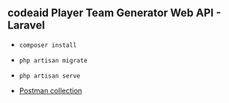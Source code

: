 ## codeaid Player Team Generator Web API - Laravel


- `composer install`

- `php artisan migrate`

- `php artisan serve`

- [Postman collection](postman.json)